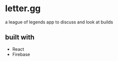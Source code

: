 # letter.gg

a league of legends app to discuss and look at builds

## built with

* React
* Firebase